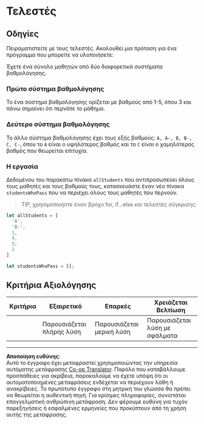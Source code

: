 <!--
CO_OP_TRANSLATOR_METADATA:
{
  "original_hash": "bf62b82567e6f9bdf4abda9ae0ccb64a",
  "translation_date": "2025-08-26T21:41:51+00:00",
  "source_file": "2-js-basics/3-making-decisions/assignment.md",
  "language_code": "el"
}
-->
# Τελεστές

## Οδηγίες

Πειραματιστείτε με τους τελεστές. Ακολουθεί μια πρόταση για ένα πρόγραμμα που μπορείτε να υλοποιήσετε:

Έχετε ένα σύνολο μαθητών από δύο διαφορετικά συστήματα βαθμολόγησης.

### Πρώτο σύστημα βαθμολόγησης

Το ένα σύστημα βαθμολόγησης ορίζεται με βαθμούς από 1-5, όπου 3 και πάνω σημαίνει ότι περνάτε το μάθημα.

### Δεύτερο σύστημα βαθμολόγησης

Το άλλο σύστημα βαθμολόγησης έχει τους εξής βαθμούς: `A, A-, B, B-, C, C-`, όπου το `A` είναι ο υψηλότερος βαθμός και το `C` είναι ο χαμηλότερος βαθμός που θεωρείται επιτυχία.

### Η εργασία

Δεδομένου του παρακάτω πίνακα `allStudents` που αντιπροσωπεύει όλους τους μαθητές και τους βαθμούς τους, κατασκευάστε έναν νέο πίνακα `studentsWhoPass` που να περιέχει όλους τους μαθητές που περνούν.

> TIP, χρησιμοποιήστε έναν βρόχο for, if...else και τελεστές σύγκρισης:

```javascript
let allStudents = [
  'A',
  'B-',
  1,
  4,
  5,
  2
]

let studentsWhoPass = [];
```

## Κριτήρια Αξιολόγησης

| Κριτήρια | Εξαιρετικό                     | Επαρκές                       | Χρειάζεται Βελτίωση             |
| -------- | ------------------------------ | ----------------------------- | ------------------------------- |
|          | Παρουσιάζεται πλήρης λύση       | Παρουσιάζεται μερική λύση      | Παρουσιάζεται λύση με σφάλματα  |

---

**Αποποίηση ευθύνης**:  
Αυτό το έγγραφο έχει μεταφραστεί χρησιμοποιώντας την υπηρεσία αυτόματης μετάφρασης [Co-op Translator](https://github.com/Azure/co-op-translator). Παρόλο που καταβάλλουμε προσπάθειες για ακρίβεια, παρακαλούμε να έχετε υπόψη ότι οι αυτοματοποιημένες μεταφράσεις ενδέχεται να περιέχουν λάθη ή ανακρίβειες. Το πρωτότυπο έγγραφο στη μητρική του γλώσσα θα πρέπει να θεωρείται η αυθεντική πηγή. Για κρίσιμες πληροφορίες, συνιστάται επαγγελματική ανθρώπινη μετάφραση. Δεν φέρουμε ευθύνη για τυχόν παρεξηγήσεις ή εσφαλμένες ερμηνείες που προκύπτουν από τη χρήση αυτής της μετάφρασης.